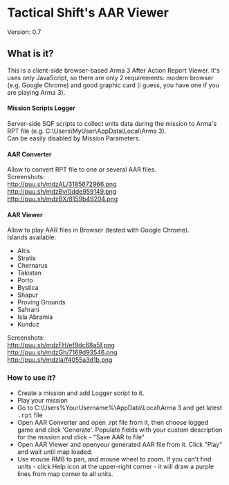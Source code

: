 # Tactical Shift's AAR Viewer
Version: 0.7

## What is it?
This is a client-side browser-based Arma 3 After Action Report Viewer. It's uses only JavaScript, so there are only 2 requirements: modern browser (e.g. Google Chrome) and good graphic card (i guess, you have one if you are playing Arma 3).

#### Mission Scripts Logger
Server-side SQF scripts to collect units data during the mission to Arma's RPT file (e.g. C:\Users\MyUser\AppData\Local\Arma 3). 
<br />Can be easily disabled by Mission Parameters.

#### AAR Converter
Allow to convert RPT file to one or several AAR files.
<br />Screenshots:
<br />http://puu.sh/mdzAL/3185672966.png
<br />http://puu.sh/mdzBv/0dde959149.png
<br />http://puu.sh/mdzBX/8159b49204.png

#### AAR Viewer
Allow to play AAR files in Browser (tested with Google Chrome).
<br />Islands available:
- Altis
- Stratis
- Chernarus
- Takistan
- Porto
- Bystica
- Shapur
- Proving Grounds
- Sahrani
- Isla Abramia
- Kunduz

Screenshots:
<br />http://puu.sh/mdzFH/ef9dc68a5f.png
<br />http://puu.sh/mdzGh/7169d93546.png
<br />http://puu.sh/mdzIa/f4055a3d1b.png

### How to use it?
- Create a mission and add Logger script to it.
- Play your mission
- Go to C:\Users\%YourUsername%\AppData\Local\Arma 3 and get latest <tt>.rpt</tt> file
- Open AAR Converter and open .rpt file from it, then choose logged game and click 'Generate'. Populate fields with your custom description for the mission and click - "Save AAR to file"
- Open AAR Viewer and openyour generated AAR file from it. Click "Play" and wait until map loaded. 
- Use mouse RMB to pan, and mouse wheel to zoom. If you can't find units - click Help icon at the upper-right corner - it will draw a purple lines from map corner to all units. 
